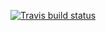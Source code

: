 <!-- badges: start -->
  [![Travis build status](https://travis-ci.com/zpuiy/stat302proj2.svg?branch=master)](https://travis-ci.com/zpuiy/stat302proj2)
  <!-- badges: end -->
